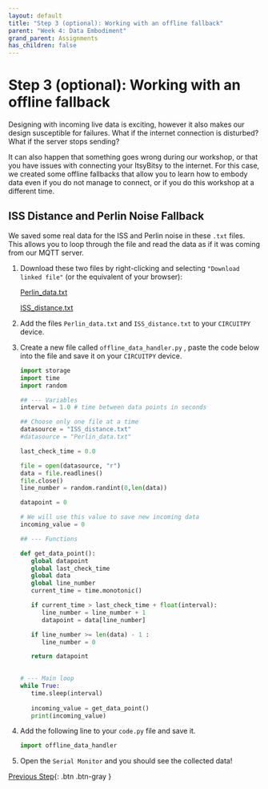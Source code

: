 ```yaml
---
layout: default
title: "Step 3 (optional): Working with an offline fallback"
parent: "Week 4: Data Embodiment"
grand_parent: Assignments
has_children: false
---
```


# Step 3 (optional): Working with an offline fallback

Designing with incoming live data is exciting, however it also makes our design susceptible for failures. What if the internet connection is disturbed? What if the server stops sending? 

It can also happen that something goes wrong during our workshop, or that you have issues with connecting your ItsyBitsy to the internet. For this case, we created some offline fallbacks that allow you to learn how to embody data even if you do not manage to connect, or if you do this workshop at a different time.

## ISS Distance and Perlin Noise Fallback

We saved some real data for the ISS and Perlin noise in these `.txt` files. This allows you to loop through the file and read the data as if it was coming from our MQTT server.

1. Download these two files by right-clicking and selecting `"Download linked file"` (or the equivalent of your browser):

   [Perlin_data.txt](Perlin_data.txt)

   [ISS_distance.txt](ISS_distance.txt)

2. Add the files `Perlin_data.txt` and `ISS_distance.txt` to your `CIRCUITPY` device.
3. Create a new file called `offline_data_handler.py` , paste the code below into the file and save it on your `CIRCUITPY` device.

   ```python
   import storage
   import time
   import random

   ## --- Variables 
   interval = 1.0 # time between data points in seconds

   ## Choose only one file at a time
   datasource = "ISS_distance.txt"
   #datasource = "Perlin_data.txt"

   last_check_time = 0.0

   file = open(datasource, "r")
   data = file.readlines()
   file.close()
   line_number = random.randint(0,len(data))

   datapoint = 0

   # We will use this value to save new incoming data
   incoming_value = 0

   ## --- Functions

   def get_data_point():
      global datapoint
      global last_check_time
      global data
      global line_number
      current_time = time.monotonic()

      if current_time > last_check_time + float(interval):
         line_number = line_number + 1
         datapoint = data[line_number]

      if line_number >= len(data) - 1 :
         line_number = 0

      return datapoint
      

   # --- Main loop
   while True:
      time.sleep(interval)
      
      incoming_value = get_data_point()
      print(incoming_value)
   ```

4. Add the following line to your `code.py` file and save it.

   ```python
   import offline_data_handler
   ```

5. Open the `Serial Monitor` and you should see the collected data!

[Previous Step](step-2){: .btn .btn-gray }
